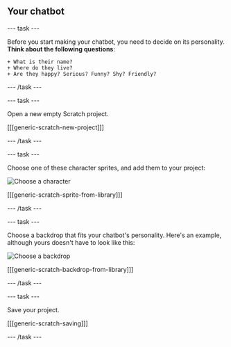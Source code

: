 ## Your chatbot

--- task ---

Before you start making your chatbot, you need to decide on its personality. __Think about the following questions__:

	+ What is their name?
	+ Where do they live?
	+ Are they happy? Serious? Funny? Shy? Friendly?

--- /task ---

--- task ---

Open a new empty Scratch project.

[[[generic-scratch-new-project]]]

--- /task ---

--- task ---

Choose one of these character sprites, and add them to your project:

![Choose a character](images/chatbot-characters.png)

[[[generic-scratch-sprite-from-library]]]

--- /task ---

--- task ---

Choose a backdrop that fits your chatbot's personality. Here's an example, although yours doesn't have to look like this:

![Choose a backdrop](images/chatbot-backdrop.png)

[[[generic-scratch-backdrop-from-library]]]

--- /task ---

--- task ---

Save your project.

[[[generic-scratch-saving]]]

--- /task ---


